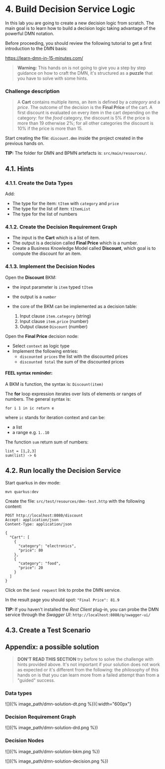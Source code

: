 # 4.  Build Decision Service Logic

In this lab you are going to create a new decision logic from scratch.
The main goal is to learn how to build a decision logic taking advantage of the powerful DMN notation.

Before proceeding, you should review the following tutorial to get a first introduction to the DMN basis:

https://learn-dmn-in-15-minutes.com/

> **Warning:** This hands on is not going to give you a step by step guidance on how to craft the DMN, it's structured as a **puzzle** that you have to solve with some hints.

### Challenge description

> A **Cart** contains multiple items, an item is defined by a _category_ and a _price_. The outcome of the decision is the **Final Price** of the cart. A first discount is evaluated on every item in the cart depending on the category: for the _food_ category, the discount is 5% if the price is more than 19 otherwise 2%; for all other categories the discount is 10% if the price is more than 15. 

Start creating the file: `discount.dmn` inside the project created in the previous hands on.

**TIP:** The folder for DMN and BPMN artefacts is: `src/main/resources/`.

## 4.1. Hints

### 4.1.1. Create the Data Types

Add:

- The type for the item: `tItem` with `category` and `price`
- The type for the list of item: `tItemList`
- The type for the list of numbers 

### 4.1.2. Create the Decision Requirement Graph

- The input is the **Cart** which is a list of item.
- The output is a decision called **Final Price** which is a number.
- Create a Business Knowledge Model called **Discount**, which goal is to compute the discount for an item.

### 4.1.3. Implement the Decision Nodes

Open the **Discount** BKM:

- the input parameter is `item` typed `tItem`
- the output is a `number`
- the core of the BKM can be implemented as a decision table:
  
  1. Input clause `item.category` (string)
  2. Input clause `item.price` (number)
  3. Output clause `Discount` (number)

Open the **Final Price** decision node:

- Select `context` as logic type
- Implement the following entries:
  - `discounted prices` the list with the discounted prices
  - `discounted total` the sum of the discounted prices

#### FEEL syntax reminder:

A BKM is function, the syntax is: `Discount(item)`

The **for** loop expression iterates over lists of elements or ranges of numbers. The general syntax is:

```
for i 1 in ic return e
```

where `ic` stands for iteration context and can be:

- a list
- a range e.g. `1..10`

The function `sum` return sum of numbers:

~~~
list = [1,2,3]
sum(list) -> 6
~~~

## 4.2. Run locally the Decision Service

Start quarkus in dev mode:

~~~
mvn quarkus:dev
~~~

Create the file: `src/test/resources/dmn-test.http` with the following content:

~~~
POST http://localhost:8080/discount
Accept: application/json
Content-Type: application/json

{
  "Cart": [
    {
      "category": "electronics",
      "price": 80
    },
    {
      "category": "food",
      "price": 20
    }
  ]
}
~~~

Click on the `Send request` link to probe the DMN service.

In the result page you should spot: `"Final Price": 81.9`

**TIP:** If you haven't installed the _Rest Client_ plug-in, you can probe the DMN service through the _Swagger UI_: `http://localhost:8080/q/swagger-ui/`

## 4.3. Create a Test Scenario

## Appendix: a possible solution

> **DON'T READ THIS SECTION** try before to solve the challenge with hints provided above.
It's not important if your solution does not work as expected or it's different from the following: the philosophy of this hands on is that you can learn more from a failed attempt than from a "guided" success.

### Data types

![]({%  image_path/dmn-solution-dt.png %}){:width="600px"}

### Decision Requirement Graph

![]({%  image_path/dmn-solution-drd.png %})

### Decision Nodes

![]({%  image_path/dmn-solution-bkm.png %})

![]({%  image_path/dmn-solution-decision.png %})